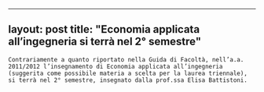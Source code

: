 
---
layout: post
title:  "Economia applicata all&#8217;ingegneria si terrà nel 2° semestre"
---
	Contrariamente a quanto riportato nella Guida di Facoltà, nell’a.a. 2011/2012 l’insegnamento di Economia applicata all’ingegneria (suggerita come possibile materia a scelta per la laurea triennale), si terrà nel 2° semestre, insegnato dalla prof.ssa Elisa Battistoni.
